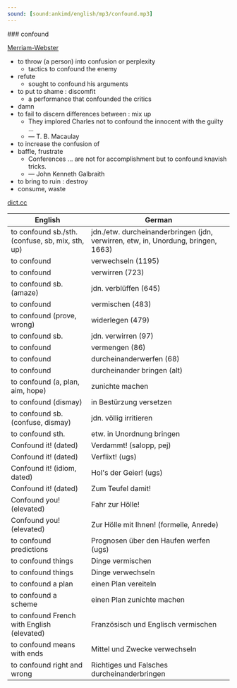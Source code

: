 ```yaml
---
sound: [sound:ankimd/english/mp3/confound.mp3]
---
```


\### confound

[Merriam-Webster](https://www.merriam-webster.com/dictionary/confound)

- to throw (a person) into confusion or perplexity
    - tactics to confound the enemy
- refute
    - sought to confound his arguments
- to put to shame : discomfit
    - a performance that confounded the critics
- damn
- to fail to discern differences between : mix up
    - They implored Charles not to confound the innocent with the guilty …
    - — T. B. Macaulay
- to increase the confusion of
- baffle, frustrate
    - Conferences … are not for accomplishment but to confound knavish tricks.
    - — John Kenneth Galbraith
- to bring to ruin : destroy
- consume, waste

[dict.cc](https://www.dict.cc/confound)

| English        | German       |
| -------------- | ------------ |
| to confound sb./sth. (confuse, sb, mix, sth, up) | jdn./etw. durcheinanderbringen (jdn, verwirren, etw, in, Unordung, bringen, 1663) |
| to confound | verwechseln (1195) |
| to confound | verwirren (723) |
| to confound sb. (amaze) | jdn. verblüffen (645) |
| to confound | vermischen (483) |
| to confound (prove, wrong) | widerlegen (479) |
| to confound sb. | jdn. verwirren (97) |
| to confound | vermengen (86) |
| to confound | durcheinanderwerfen (68) |
| to confound | durcheinander bringen (alt) |
| to confound (a, plan, aim, hope) | zunichte machen |
| to confound (dismay) | in Bestürzung versetzen |
| to confound sb. (confuse, dismay) | jdn. völlig irritieren |
| to confound sth. | etw. in Unordnung bringen |
| Confound it! (dated) | Verdammt! (salopp, pej) |
| Confound it! (dated) | Verflixt! (ugs) |
| Confound it! (idiom, dated) | Hol's der Geier! (ugs) |
| Confound it! (dated) | Zum Teufel damit! |
| Confound you! (elevated) | Fahr zur Hölle! |
| Confound you! (elevated) | Zur Hölle mit Ihnen! (formelle, Anrede) |
| to confound predictions | Prognosen über den Haufen werfen (ugs) |
| to confound things | Dinge vermischen |
| to confound things | Dinge verwechseln |
| to confound a plan | einen Plan vereiteln |
| to confound a scheme | einen Plan zunichte machen |
| to confound French with English (elevated) | Französisch und Englisch vermischen |
| to confound means with ends | Mittel und Zwecke verwechseln |
| to confound right and wrong | Richtiges und Falsches durcheinanderbringen |

